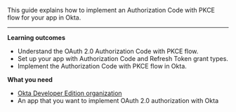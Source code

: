 This guide explains how to implement an Authorization Code with PKCE flow for your app in Okta.

---

**Learning outcomes**

* Understand the OAuth 2.0 Authorization Code with PKCE flow.
* Set up your app with Authorization Code and Refresh Token grant types.
* Implement the Authorization Code with PKCE flow in Okta.

**What you need**

* [Okta Developer Edition organization](https://developer.okta.com/signup)
* An app that you want to implement OAuth 2.0 authorization with Okta

<ApiAmProdWarning />